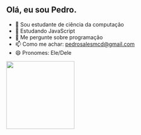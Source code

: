 ## Olá, eu sou Pedro.

- 🔭 Sou estudante de ciência da computação
- 🌱 Estudando JavaScript
- 💬 Me pergunte sobre programação
- 📫 Como me achar: pedrosalesmcd@gmail.com
- 😄 Pronomes: Ele/Dele 

<div>
  <img height="180em" src="https://github-readme-stats-vercel.app/api?username=PedroSales07&show_icons=true&theme=dracula&include_all_commits=true&count_private=true"/›
  <img height="180em" src="https://github-readme-stats.vercel.app/api/top-langs/?username=PedroSales07&layout=compact&langs_count=16&theme=dracula"/›
</div>
